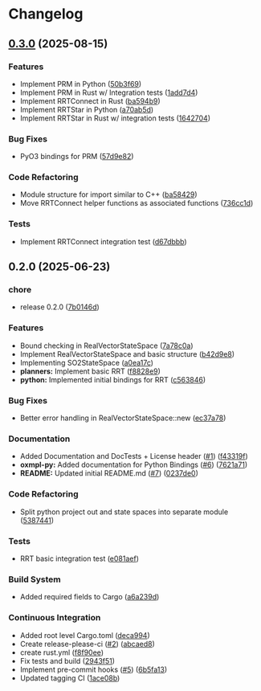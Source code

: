 # Changelog

## [0.3.0](https://github.com/juniorsundar/oxmpl/compare/v0.2.0...v0.3.0) (2025-08-15)


### Features

* Implement PRM in Python ([50b3f69](https://github.com/juniorsundar/oxmpl/commit/50b3f6913e5cc2b4a290a95002fbdb1e2d4be9ce))
* Implement PRM in Rust w/ Integration tests ([1add7d4](https://github.com/juniorsundar/oxmpl/commit/1add7d41c0f0d9d4516f9f8d58dffe9b163dc7a8))
* Implement RRTConnect in Rust ([ba594b9](https://github.com/juniorsundar/oxmpl/commit/ba594b97559e253402e2f96165190845d041fa41))
* Implement RRTStar in Python ([a70ab5d](https://github.com/juniorsundar/oxmpl/commit/a70ab5d60fb1e501ef5f28a0df2371224aea295c))
* Implement RRTStar in Rust w/ integration tests ([1642704](https://github.com/juniorsundar/oxmpl/commit/1642704659d861bd2d6924b4e4970feee821bd0e))


### Bug Fixes

* PyO3 bindings for PRM ([57d9e82](https://github.com/juniorsundar/oxmpl/commit/57d9e823098f146a24bec5a554c46af82a9fc242))


### Code Refactoring

* Module structure for import similar to C++ ([ba58429](https://github.com/juniorsundar/oxmpl/commit/ba5842975e15e0ca89d000c10c4a8ff5a2621423))
* Move RRTConnect helper functions as associated functions ([736cc1d](https://github.com/juniorsundar/oxmpl/commit/736cc1d749449232debce32763f3fc320ed62d76))


### Tests

* Implement RRTConnect integration test ([d67dbbb](https://github.com/juniorsundar/oxmpl/commit/d67dbbbc60f074ba9558074d3e0ee53406be4f1b))

## 0.2.0 (2025-06-23)


### chore

* release 0.2.0 ([7b0146d](https://github.com/juniorsundar/oxmpl/commit/7b0146d3066916293a6e2627ee7bb83fe773b98e))


### Features

* Bound checking in RealVectorStateSpace ([7a78c0a](https://github.com/juniorsundar/oxmpl/commit/7a78c0a595d542717f20fc47b92cccf47446596f))
* Implement RealVectorStateSpace and basic structure ([b42d9e8](https://github.com/juniorsundar/oxmpl/commit/b42d9e8ccba67afaf6ff1576a0c42f071f820600))
* Implementing SO2StateSpace ([a0ea17c](https://github.com/juniorsundar/oxmpl/commit/a0ea17cf48e6f70996ef01f53de0e121207ad9f3))
* **planners:** Implement basic RRT ([f8828e9](https://github.com/juniorsundar/oxmpl/commit/f8828e9f6f87603e1ddf82ba12d227829ad06728))
* **python:** Implemented initial bindings for RRT ([c563846](https://github.com/juniorsundar/oxmpl/commit/c563846420ae630798adf956e2d9605f05cf5155))


### Bug Fixes

* Better error handling in RealVectorStateSpace::new ([ec37a78](https://github.com/juniorsundar/oxmpl/commit/ec37a78a1c550494c5bc4cae529c55e5503186a0))


### Documentation

* Added Documentation and DocTests + License header ([#1](https://github.com/juniorsundar/oxmpl/issues/1)) ([f43319f](https://github.com/juniorsundar/oxmpl/commit/f43319fe6f437d1388d465e3c744b41bddb9f3e0))
* **oxmpl-py:** Added documentation for Python Bindings ([#6](https://github.com/juniorsundar/oxmpl/issues/6)) ([7621a71](https://github.com/juniorsundar/oxmpl/commit/7621a71d4cfd538a4a21adb9f53abfdec742aa2d))
* **README:** Updated initial README.md ([#7](https://github.com/juniorsundar/oxmpl/issues/7)) ([0237de0](https://github.com/juniorsundar/oxmpl/commit/0237de0b83142159328f8af8acd0746d31951b62))


### Code Refactoring

* Split python project out and state spaces into separate module ([5387441](https://github.com/juniorsundar/oxmpl/commit/53874418fc35d7279c8ec2f262c5d1e1257e1cf8))


### Tests

* RRT basic integration test ([e081aef](https://github.com/juniorsundar/oxmpl/commit/e081aef671b8686146e8971a72cadcddaddb0555))


### Build System

* Added required fields to Cargo ([a6a239d](https://github.com/juniorsundar/oxmpl/commit/a6a239d198a0aa2bc45b08e14b3639dcdb66d715))


### Continuous Integration

* Added root level Cargo.toml ([deca994](https://github.com/juniorsundar/oxmpl/commit/deca994362132e1333a1f8ed84e7fd92d2944aba))
* Create release-please-ci ([#2](https://github.com/juniorsundar/oxmpl/issues/2)) ([abcaed8](https://github.com/juniorsundar/oxmpl/commit/abcaed827a2b8997c8479a6cfab22d06018e33f1))
* create rust.yml ([f8f90ee](https://github.com/juniorsundar/oxmpl/commit/f8f90ee7147bb772ea3580430b886f65b5e582dc))
* Fix tests and build ([2943f51](https://github.com/juniorsundar/oxmpl/commit/2943f51809cdd06906e18ba1d1a418475223de89))
* Implement pre-commit hooks ([#5](https://github.com/juniorsundar/oxmpl/issues/5)) ([6b5fa13](https://github.com/juniorsundar/oxmpl/commit/6b5fa133f679743bf8fd8ff15a82aa04614115e2))
* Updated tagging CI ([1ace08b](https://github.com/juniorsundar/oxmpl/commit/1ace08b3b03e906845b7bdb390784bdd3fe2521c))

